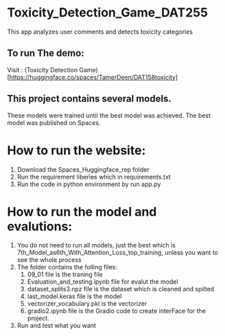 # Toxicity_Detection_Game_DAT255
This app analyzes user comments and detects toxicity categories 

## To run The demo: 
Visit :
(Toxicity Detection Game)[https://huggingface.co/spaces/TamerDeen/DAT158toxicity]

## This project contains several models. 
These models were trained until the best model was achieved. The best model was published on Spaces.

# How to run the website: 
1. Download the Spaces_Huggingface_rep folder
2. Run the requirement liberies which in requirements.txt 
3. Run the code in python environment by run app.py


# How to run the model and evalutions:
1. You do not need to run all models, just the best which is 7th_Model_as6th_With_Attention_Loss_top_training, unless you want to see the whole process
2. The folder contains the folling files:
    1. 09_01 file is the traning file 
    2. Evaluation_and_testing.ipynb file for evalut the model
    3. dataset_splits3.npz file is the dataset which is cleaned and spilted 
    4. last_model.keras file is the model 
    5. vectorizer_vocabulary.pkl is the vectorizer
    6. gradio2.ipynb file is the Gradio code to create interFace for the project.
3. Run and test what you want 